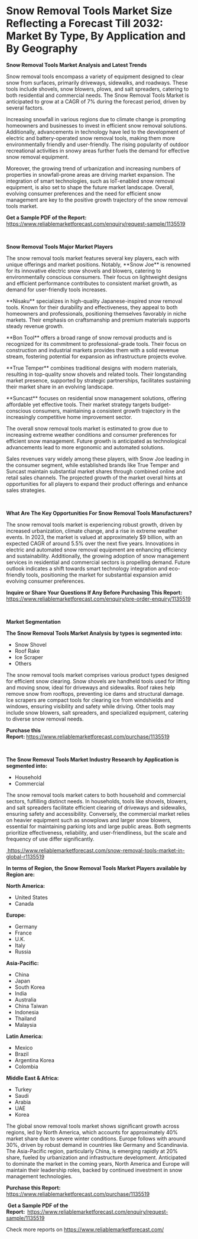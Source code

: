 <p><h1>Snow Removal Tools Market Size Reflecting a Forecast Till 2032: Market By Type, By Application and By Geography</h1></p><p><strong>Snow Removal Tools Market Analysis and Latest Trends</strong></p>
<p><p>Snow removal tools encompass a variety of equipment designed to clear snow from surfaces, primarily driveways, sidewalks, and roadways. These tools include shovels, snow blowers, plows, and salt spreaders, catering to both residential and commercial needs. The Snow Removal Tools Market is anticipated to grow at a CAGR of 7% during the forecast period, driven by several factors.</p><p>Increasing snowfall in various regions due to climate change is prompting homeowners and businesses to invest in efficient snow removal solutions. Additionally, advancements in technology have led to the development of electric and battery-operated snow removal tools, making them more environmentally friendly and user-friendly. The rising popularity of outdoor recreational activities in snowy areas further fuels the demand for effective snow removal equipment.</p><p>Moreover, the growing trend of urbanization and increasing numbers of properties in snowfall-prone areas are driving market expansion. The integration of smart technologies, such as IoT-enabled snow removal equipment, is also set to shape the future market landscape. Overall, evolving consumer preferences and the need for efficient snow management are key to the positive growth trajectory of the snow removal tools market.</p></p>
<p><strong>Get a Sample PDF of the Report:&nbsp;</strong> <a href="https://www.reliablemarketforecast.com/enquiry/request-sample/1135519?utm_campaign=2470&utm_medium=2&utm_source=Github&utm_content=ia&utm_term=18022025&utm_id=snow-removal-tools">https://www.reliablemarketforecast.com/enquiry/request-sample/1135519</a></p>
<p>&nbsp;</p>
<p><strong>Snow Removal Tools Major Market Players</strong></p>
<p><p>The snow removal tools market features several key players, each with unique offerings and market positions. Notably, **Snow Joe** is renowned for its innovative electric snow shovels and blowers, catering to environmentally conscious consumers. Their focus on lightweight designs and efficient performance contributes to consistent market growth, as demand for user-friendly tools increases.</p><p>**Nisaku** specializes in high-quality Japanese-inspired snow removal tools. Known for their durability and effectiveness, they appeal to both homeowners and professionals, positioning themselves favorably in niche markets. Their emphasis on craftsmanship and premium materials supports steady revenue growth.</p><p>**Bon Tool** offers a broad range of snow removal products and is recognized for its commitment to professional-grade tools. Their focus on construction and industrial markets provides them with a solid revenue stream, fostering potential for expansion as infrastructure projects evolve.</p><p>**True Temper** combines traditional designs with modern materials, resulting in top-quality snow shovels and related tools. Their longstanding market presence, supported by strategic partnerships, facilitates sustaining their market share in an evolving landscape.</p><p>**Suncast** focuses on residential snow management solutions, offering affordable yet effective tools. Their market strategy targets budget-conscious consumers, maintaining a consistent growth trajectory in the increasingly competitive home improvement sector.</p><p>The overall snow removal tools market is estimated to grow due to increasing extreme weather conditions and consumer preferences for efficient snow management. Future growth is anticipated as technological advancements lead to more ergonomic and automated solutions.</p><p>Sales revenues vary widely among these players, with Snow Joe leading in the consumer segment, while established brands like True Temper and Suncast maintain substantial market shares through combined online and retail sales channels. The projected growth of the market overall hints at opportunities for all players to expand their product offerings and enhance sales strategies.</p></p>
<p>&nbsp;</p>
<p><strong>What Are The Key Opportunities For Snow Removal Tools Manufacturers?</strong></p>
<p><p>The snow removal tools market is experiencing robust growth, driven by increased urbanization, climate change, and a rise in extreme weather events. In 2023, the market is valued at approximately $9 billion, with an expected CAGR of around 5.5% over the next five years. Innovations in electric and automated snow removal equipment are enhancing efficiency and sustainability. Additionally, the growing adoption of snow management services in residential and commercial sectors is propelling demand. Future outlook indicates a shift towards smart technology integration and eco-friendly tools, positioning the market for substantial expansion amid evolving consumer preferences.</p></p>
<p><strong>Inquire or Share Your Questions If Any Before Purchasing This Report:</strong> <a href="https://www.reliablemarketforecast.com/enquiry/pre-order-enquiry/1135519?utm_campaign=2470&utm_medium=2&utm_source=Github&utm_content=ia&utm_term=18022025&utm_id=snow-removal-tools">https://www.reliablemarketforecast.com/enquiry/pre-order-enquiry/1135519</a></p>
<p>&nbsp;</p>
<p><strong>Market Segmentation</strong></p>
<p><strong>The Snow Removal Tools Market Analysis by types is segmented into:</strong></p>
<p><ul><li>Snow Shovel</li><li>Roof Rake</li><li>Ice Scraper</li><li>Others</li></ul></p>
<p><p>The snow removal tools market comprises various product types designed for efficient snow clearing. Snow shovels are handheld tools used for lifting and moving snow, ideal for driveways and sidewalks. Roof rakes help remove snow from rooftops, preventing ice dams and structural damage. Ice scrapers are compact tools for clearing ice from windshields and windows, ensuring visibility and safety while driving. Other tools may include snow blowers, salt spreaders, and specialized equipment, catering to diverse snow removal needs.</p></p>
<p><strong>Purchase this Report:&nbsp;</strong><a href="https://www.reliablemarketforecast.com/purchase/1135519?utm_campaign=2470&utm_medium=2&utm_source=Github&utm_content=ia&utm_term=18022025&utm_id=snow-removal-tools">https://www.reliablemarketforecast.com/purchase/1135519</a></p>
<p>&nbsp;</p>
<p><strong>The Snow Removal Tools Market Industry Research by Application is segmented into:</strong></p>
<p><ul><li>Household</li><li>Commercial</li></ul></p>
<p><p>The snow removal tools market caters to both household and commercial sectors, fulfilling distinct needs. In households, tools like shovels, blowers, and salt spreaders facilitate efficient clearing of driveways and sidewalks, ensuring safety and accessibility. Conversely, the commercial market relies on heavier equipment such as snowplows and larger snow blowers, essential for maintaining parking lots and large public areas. Both segments prioritize effectiveness, reliability, and user-friendliness, but the scale and frequency of use differ significantly.</p></p>
<p><a href="https://www.reliablemarketforecast.com/snow-removal-tools-market-in-global-r1135519?utm_campaign=2470&utm_medium=2&utm_source=Github&utm_content=ia&utm_term=18022025&utm_id=snow-removal-tools">&nbsp;https://www.reliablemarketforecast.com/snow-removal-tools-market-in-global-r1135519</a></p>
<p><strong>In terms of Region, the Snow Removal Tools Market Players available by Region are:</strong></p>
<p>
    <p> <strong> North America: </strong>
        <ul>
            <li>United States</li>
            <li>Canada</li>
        </ul>
        </p> 
    <p> <strong> Europe: </strong>
        <ul>
            <li>Germany</li>
            <li>France</li>
            <li>U.K.</li>
            <li>Italy</li>
            <li>Russia</li>
        </ul>
        </p> 
    <p> <strong> Asia-Pacific: </strong>
        <ul>
            <li>China</li>
            <li>Japan</li>
            <li>South Korea</li>
            <li>India</li>
            <li>Australia</li>
            <li>China Taiwan</li>
            <li>Indonesia</li>
            <li>Thailand</li>
            <li>Malaysia</li>
        </ul>
        </p> 
    <p> <strong> Latin America: </strong>
        <ul>
            <li>Mexico</li>
            <li>Brazil</li>
            <li>Argentina Korea</li>
            <li>Colombia</li>
        </ul>
        </p> 
    <p> <strong> Middle East & Africa: </strong>
        <ul>
            <li>Turkey</li>
            <li>Saudi</li>
            <li>Arabia</li>
            <li>UAE</li>
            <li>Korea</li>
        </ul>
    </p>
    </p>
<p><p>The global snow removal tools market shows significant growth across regions, led by North America, which accounts for approximately 40% market share due to severe winter conditions. Europe follows with around 30%, driven by robust demand in countries like Germany and Scandinavia. The Asia-Pacific region, particularly China, is emerging rapidly at 20% share, fueled by urbanization and infrastructure development. Anticipated to dominate the market in the coming years, North America and Europe will maintain their leadership roles, backed by continued investment in snow management technologies.</p></p>
<p><strong>Purchase this Report: </strong><a href="https://www.reliablemarketforecast.com/purchase/1135519?utm_campaign=2470&utm_medium=2&utm_source=Github&utm_content=ia&utm_term=18022025&utm_id=snow-removal-tools">https://www.reliablemarketforecast.com/purchase/1135519</a></p>
<p>&nbsp;<strong>Get a Sample PDF of the Report:&nbsp;&nbsp;</strong><a href="https://www.reliablemarketforecast.com/enquiry/request-sample/1135519?utm_campaign=2470&utm_medium=2&utm_source=Github&utm_content=ia&utm_term=18022025&utm_id=snow-removal-tools">https://www.reliablemarketforecast.com/enquiry/request-sample/1135519</a></p>
<p><strong></strong></p>
<p>Check more reports on <a href="https://www.reliablemarketforecast.com/?utm_campaign=2470&utm_medium=2&utm_source=Github&utm_content=ia&utm_term=18022025&utm_id=snow-removal-tools">https://www.reliablemarketforecast.com/</a></p>